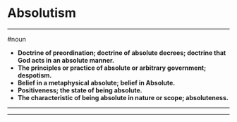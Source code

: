 # Absolutism
---
#noun
- **Doctrine of preordination; doctrine of absolute decrees; doctrine that God acts in an absolute manner.**
- **The principles or practice of absolute or arbitrary government; despotism.**
- **Belief in a metaphysical absolute; belief in Absolute.**
- **Positiveness; the state of being absolute.**
- **The characteristic of being absolute in nature or scope; absoluteness.**
---
---
